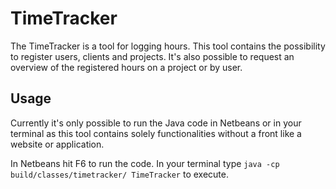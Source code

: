# TimeTracker

The TimeTracker is a tool for logging hours. This tool contains the possibility to register users, clients and projects. It's also possible to request an overview of the registered hours on a project or by user.

## Usage

Currently it's only possible to run the Java code in Netbeans or in your terminal as this tool contains solely functionalities without a front like a website or application.

In Netbeans hit F6 to run the code. In your terminal type `java -cp build/classes/timetracker/ TimeTracker` to execute.
